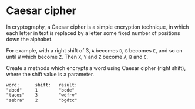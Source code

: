 # Caesar cipher

In cryptography, a Caesar cipher is a simple encryption technique, in which each letter in text is replaced by a letter some fixed number of positions down the alphabet.

For example, with a right shift of 3, `A` becomes `D`, `B` becomes `E`, and so on until `W` which become `Z`. Then `X`, `Y` and `Z` become `A`, `B` and `C`. 

Create a methods which encrypts a word using Caesar cipher (right shift), where the shift value is a parameter.

```
word:      shift:   result:
"abcd"     1        "bcde"
"tacos"    3        "wdfrv"
"zebra"    2        "bgdtc"
```